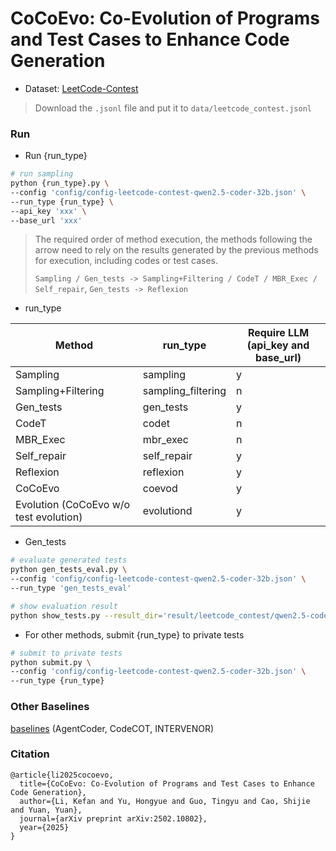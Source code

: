 # CoCoEvo: Co-Evolution of Programs and Test Cases to Enhance Code Generation


- Dataset: [LeetCode-Contest](https://huggingface.co/datasets/lbaf23/LeetCode-Contest)
> Download the `.jsonl` file and put it to `data/leetcode_contest.jsonl`

### Run

- Run {run_type}

```bash
# run sampling
python {run_type}.py \
--config 'config/config-leetcode-contest-qwen2.5-coder-32b.json' \
--run_type {run_type} \
--api_key 'xxx' \
--base_url 'xxx'
```


> The required order of method execution,
> the methods following the arrow need to rely on the results generated by the previous methods for execution, including codes or test cases.
> 
> `Sampling / Gen_tests -> Sampling+Filtering / CodeT / MBR_Exec / Self_repair`, `Gen_tests -> Reflexion`


- run_type

| Method                                 | run_type           | Require LLM (api_key and base_url) |
|----------------------------------------|--------------------|------------------------------------|
| Sampling                               | sampling           | y                                  |
| Sampling+Filtering                     | sampling_filtering | n                                  |
| Gen_tests                              | gen_tests          | y                                  |
| CodeT                                  | codet              | n                                  |
| MBR_Exec                               | mbr_exec           | n                                  |
| Self_repair                            | self_repair        | y                                  |
| Reflexion                              | reflexion          | y                                  |
| CoCoEvo                                | coevod             | y                                  |
| Evolution (CoCoEvo w/o test evolution) | evolutiond         | y                                  |



- Gen_tests

```bash
# evaluate generated tests
python gen_tests_eval.py \
--config 'config/config-leetcode-contest-qwen2.5-coder-32b.json' \
--run_type 'gen_tests_eval'

# show evaluation result
python show_tests.py --result_dir='result/leetcode_contest/qwen2.5-coder-32b' --run_type='gen_tests_eval'
```

- For other methods, submit {run_type} to private tests

```bash
# submit to private tests
python submit.py \
--config 'config/config-leetcode-contest-qwen2.5-coder-32b.json' \
--run_type {run_type}
```


### Other Baselines

[baselines](./baselines)
(AgentCoder, CodeCOT, INTERVENOR)


### Citation

```
@article{li2025cocoevo,
  title={CoCoEvo: Co-Evolution of Programs and Test Cases to Enhance Code Generation},
  author={Li, Kefan and Yu, Hongyue and Guo, Tingyu and Cao, Shijie and Yuan, Yuan},
  journal={arXiv preprint arXiv:2502.10802},
  year={2025}
}
```
